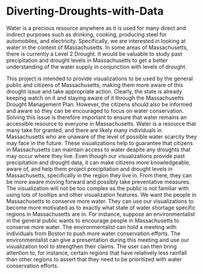 # Diverting-Droughts-with-Data
Water is a precious resource anywhere as it is used for many direct and indirect purposes such as drinking, cooking, producing steel for automobiles, and electricity. Specifically, we are interested in looking at water in the context of Massachusetts. In some areas of Massachusetts, there is currently a Level 2 Drought. It would be valuable to study past precipitation and drought levels in Massachusetts to get a better understanding of the water supply in conjunction with levels of drought.

This project is intended to provide visualizations to be used by the general public and citizens of Massachusetts, making them more aware of this drought issue and take appropriate action. Clearly, the state is already keeping watch on it and staying aware of it through the Massachusetts Drought Management Plan. However, the citizens should also be informed and aware so they can be encouraged to focus on water conservation. Solving this issue is therefore important to ensure that water remains an accessible resource to everyone in Massachusetts. Water is a resource that many take for granted, and there are likely many individuals in Massachusetts who are unaware of the level of possible water scarcity they may face in the future. These visualizations help to guarantee that citizens in Massachusetts can maintain access to water despite any droughts that may occur where they live. Even though our visualizations provide past precipitation and drought data, it can make citizens more knowledgeable, aware of, and help them project precipitation and drought levels in Massachusetts, specifically in the region they live in. From there, they can be more aware moving forward and possibly take preventative measures. The visualization will not be too complex as the public is not familiar with using lots of tooltips and other visualization features. We want the people in Massachusetts to conserve more water. They can use our visualizations to become more motivated as to exactly what state of water shortage specific regions in Massachusetts are in. For instance, suppose an environmentalist in the general public wants to encourage people in Massachusetts to conserve more water. The environmentalist can hold a meeting with individuals from Boston to push more water conservation efforts. The environmentalist can give a presentation during this meeting and use our visualization tool to strengthen their claims. The user can then bring attention to, for instance, certain regions that have relatively less rainfall than other regions to assert that they need to be prioritized with water conservation efforts.
